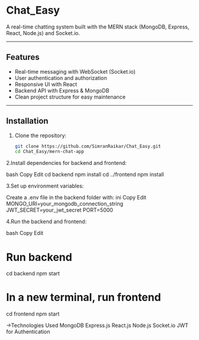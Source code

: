 # Chat_Easy

A real-time chatting system built with the MERN stack (MongoDB, Express, React, Node.js) and Socket.io.

---

## Features

- Real-time messaging with WebSocket (Socket.io)
- User authentication and authorization
- Responsive UI with React
- Backend API with Express & MongoDB
- Clean project structure for easy maintenance

---

## Installation

1. Clone the repository:

   ```bash
   git clone https://github.com/SimranRaikar/Chat_Easy.git
   cd Chat_Easy/mern-chat-app
   
2.Install dependencies for backend and frontend:

bash
Copy
Edit
cd backend
npm install
cd ../frontend
npm install

3.Set up environment variables:

Create a .env file in the backend folder with:
ini
Copy
Edit
MONGO_URI=your_mongodb_connection_string
JWT_SECRET=your_jwt_secret
PORT=5000

4.Run the backend and frontend:

bash
Copy
Edit
# Run backend
cd backend
npm start

# In a new terminal, run frontend
cd frontend
npm start

->Technologies Used
    MongoDB
    Express.js
    React.js
    Node.js
    Socket.io
    JWT for Authentication
